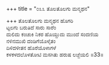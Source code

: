 +++
title = "೦೩೩ ತೊಲತೊಲಗು ಮನ್ಮಥನ"

+++
ತೊಲತೊಲಗು ಮನ್ಮಥನ ಹೊಗರಿ  
ಟ್ಟಲಗು ಬರುತಿದೆ ಸಾರು ಸಾರೆಂ  
ದುಲಿದು ಕಂಚುಕಿ ನಿಕರ ಹೊಯ್ದುದು ಮುಂದೆ ಸಂದಣಿಯ  
ನಳಿನಮುಖಿ ದಂಡಿಗೆಯೊಳೈತಂ  
ದಿಳಿದಳೀತನ ಹೊರೆಯೊಳಾಗಳೆ  
ಕಳಕಳದಲೊಳತೋಟಿ ಮಸಗಿತು ಹರುಷ ಲಜ್ಜೆಯಲಿ     ॥33॥